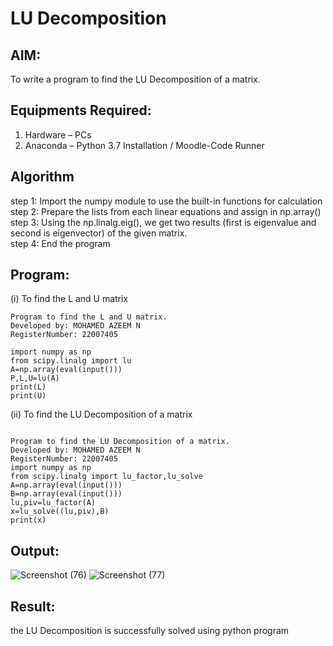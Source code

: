 # LU Decomposition 

## AIM:
To write a program to find the LU Decomposition of a matrix.

## Equipments Required:
1. Hardware – PCs
2. Anaconda – Python 3.7 Installation / Moodle-Code Runner

## Algorithm
step 1:
Import the numpy module to use the built-in functions for calculation
<br>
step 2:
Prepare the lists from each linear equations and assign in np.array()
<br>
step 3:
Using the np.linalg.eig(), we get two results (first is eigenvalue and second is eigenvector) of the
given matrix.
<br>
step 4:
End the program

## Program:
(i) To find the L and U matrix
```
Program to find the L and U matrix.
Developed by: MOHAMED AZEEM N
RegisterNumber: 22007405

import numpy as np
from scipy.linalg import lu
A=np.array(eval(input()))
P,L,U=lu(A)
print(L)
print(U)

```
(ii) To find the LU Decomposition of a matrix
```

Program to find the LU Decomposition of a matrix.
Developed by: MOHAMED AZEEM N
RegisterNumber: 22007405
import numpy as np
from scipy.linalg import lu_factor,lu_solve
A=np.array(eval(input()))
B=np.array(eval(input()))
lu,piv=lu_factor(A)
x=lu_solve((lu,piv),B)
print(x)
```

## Output:
![Screenshot (76)](https://user-images.githubusercontent.com/121040764/213394962-e24418f2-5844-4e2e-b35f-25e31c77b0a7.png)
![Screenshot (77)](https://user-images.githubusercontent.com/121040764/213394980-53592fa4-117b-42bf-b748-6fd16a255183.png)



## Result:
the LU Decomposition is successfully solved using python program

